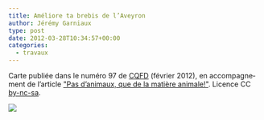 ```yaml
---
title: Améliore ta brebis de l’Aveyron
author: Jérémy Garniaux
type: post
date: 2012-03-28T10:34:57+00:00
categories:
  - travaux
---
```


Carte pub­liée dans le numéro 97 de [CQFD](http://cqfd-journal.org/) (févri­er 2012), en accom­pa­g­ne­ment de l’ar­ti­cle ["Pas d’an­i­maux, que de la matière ani­male!"](http://www.cqfd-journal.org/Pas-d-animaux-que-de-la-matiere). Licence CC [by-nc-sa](http://creativecommons.org/licenses/by-nc-sa/2.0/fr/).

![](albums/carnet/processus_damélioration_génétique.png)